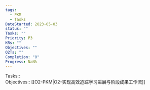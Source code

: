 ```yaml
---
tags:
  - PKM
  - Tasks
DateStarted: 2023-05-03
status: ""
Tasks: ""
Priority: P3
KRs: ""
Objectives: ""
O2Ts: ""
Completion: "0"
Progress: NaN%
---
```

Tasks::  
Objectives::   [[O2-PKM|O2-实现高效追踪学习进展与阶段成果工作流]]
